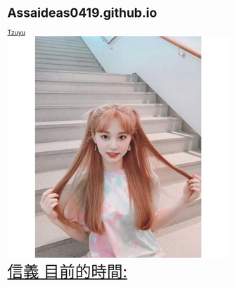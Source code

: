 # Assaideas0419.github.io
[Tzuyu](Tzuyu.jpg)
![Tzuyu](Tzuyu.jpg)
<a href="https://time.is/Xinyi,_Taiwan" id="time_is_link" rel="nofollow" style="font-size:36px">信義 目前的時間:</a>
<span id="Xinyi__Taiwan_z43f" style="font-size:36px"></span>
<script src="//widget.time.is/zh_tw.js"></script>
<script>
time_is_widget.init({Xinyi__Taiwan_z43f:{template:"TIME<br>DATE", date_format:"year/monthnum/daynum dayname, 第week週"}});
</script>
